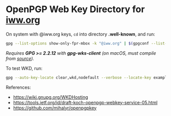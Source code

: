 # OpenPGP Web Key Directory for [iww.org](https://iww.org)

On system with @iww.org keys, `cd` into directory **.well-known**, and run:

```sh
gpg --list-options show-only-fpr-mbox -k "@iww.org" | $(gpgconf --list-dirs libexecdir)/gpg-wks-client -v --install-key
```

*Requires **GPG >= 2.2.12** with **gpg-wks-client** (on macOS, must compile from [source](https://gnupg.org/download/index.html)).*

To test WKD, run:

```sh
gpg --auto-key-locate clear,wkd,nodefault --verbose --locate-key example@iww.org
```

References:
- https://wiki.gnupg.org/WKDHosting
- https://tools.ietf.org/id/draft-koch-openpgp-webkey-service-05.html
- https://github.com/mihalyr/openpgpkey
